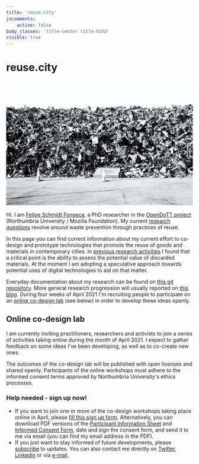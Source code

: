 ```yaml
---
title: 'reuse.city'
jscomments:
    active: false
body_classes: 'title-center title-h1h2'
visible: true
---
```

# reuse.city

![Bin it!](https://github.com/opendott-smartcities/II/raw/main/prototyping/reuse.city/images/hennie-stander-Ga_aQ9OaarI-unsplash.jpg)

Hi. I am [Felipe Schmidt Fonseca](https://is.efeefe.me), a PhD researcher in the [OpenDoTT project](https://opendott.org) (Northumbria University / Mozilla Foundation). My current [research questions](https://is.efeefe.me/opendott/questions) revolve around waste prevention through practices of reuse.

In this page you can find current information about my current effort to co-design and prototype technologies that promote the reuse of goods and materials in contemporary cities. In [previous research activities](../opendott/upgrade) I found that a critical point is the ability to assess the potential value of discarded materials. At the moment I am adopting a speculative approach towards potential uses of digital technologies to aid on that matter.

Everyday documentation about my research can be found on [this git repository](https://github.com/opendott-smartcities/II/). More general research progression will usually reported on [this blog](https://is.efeefe.me/opendott). During four weeks of April 2021 I'm recruiting people to participate on an [online co-design lab](https://make.reuse.city) (see below) in order to develop these ideas openly.

## Online co-design lab

I am currently inviting practitioners, researchers and activists to join a series of activities taking online during the month of April 2021. I expect to gather feedback on some ideas I've been developing, as well as to co-create new ones.

The outcomes of the co-design lab will be published with open licenses and shared openly. Participants of the online workshops must adhere to the informed consent terms approved by Northumbria University's ethics processes.

### Help needed - sign up now!

- If you want to join one or more of the co-design workshops taking place online in April, please [fill this sign up form](https://forms.gle/rat12rsPstvg89aX9). Alternatively, you can download PDF versions of the [Participant Information Sheet](participant-information.pdf) and [Informed Consent Form](consent-form.pdf), date and sign the consent form, and send it to me via email (you can find my email address in the PDF).
- If you just want to stay informed of future developments, please [subscribe](https://make.reuse.city/#subscribe) to updates. You can also contact me directly on [Twitter](https://twitter.com/efeefe), [Linkedin](https://www.linkedin.com/in/felipefonseca/) or via [e-mail](mailto:5wbi948e9@relay.firefox.com).
